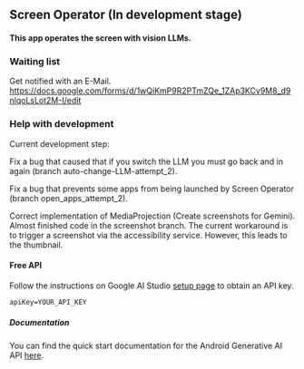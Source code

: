 ## Screen Operator (In development stage)

#### This app operates the screen with vision LLMs.

### Waiting list
Get notified with an E-Mail. https://docs.google.com/forms/d/1wQiKmP9R2PTmZQe_1ZAp3KCv9M8_d9nlqoLsLot2M-I/edit

### Help with development

Current development step:

Fix a bug that caused that if you switch the LLM you must go back and in again (branch auto-change-LLM-attempt_2).

Fix a bug that prevents some apps from being launched by Screen Operator (branch open_apps_attempt_2).

Correct implementation of MediaProjection (Create screenshots for Gemini). Almost finished code in the screenshot branch. The current workaround is to trigger a screenshot via the accessibility service. However, this leads to the thumbnail.

#### Free API

Follow the instructions on Google AI Studio [setup page](https://makersuite.google.com/app/apikey) to obtain an API key.

```txt
apiKey=YOUR_API_KEY
```

##### Documentation

You can find the quick start documentation for the Android Generative AI API [here](https://ai.google.dev/tutorials/android_quickstart).
